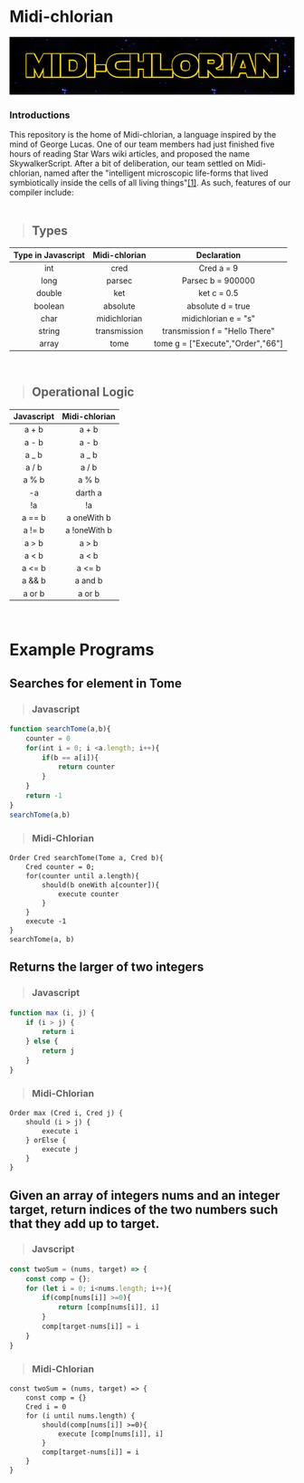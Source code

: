 # Midi-chlorian

<div align="center">
<img src="https://raw.githubusercontent.com/cpon00/midi-chlorian/main/docs/midichlorianlogo.png" />
</div>

### Introductions

This repository is the home of Midi-chlorian, a language inspired by the mind of George Lucas. One of our team members had just finished five hours of reading Star Wars wiki articles, and proposed the name SkywalkerScript. After a bit of deliberation, our team settled on Midi-chlorian, named after the "intelligent microscopic life-forms that lived symbiotically inside the cells of all living things"[[1]](https://starwars.fandom.com/wiki/Midi-chlorian). As such, features of our compiler include:\
</br>


>## Types

|Type in Javascript|Midi-chlorian|           Declaration              |
|:----------------:|:-----------:| :-------------------------------:  |
|      int         |  cred       |            Cred a = 9              |
|      long        |  parsec     |          Parsec b = 900000         |
|      double      |  ket        |            ket c = 0.5             |
|      boolean     |  absolute   |          absolute d = true         |
|      char        | midichlorian|          midichlorian e = "s"      |
|      string      |transmission |    transmission f = "Hello There"  |
|      array       |tome         | tome g = ["Execute","Order","66"]  |
</br>

>## Operational Logic

| Javascript | Midi-chlorian |
| :--------: | :-----------: |
|   a + b    |     a + b     |
|   a - b    |     a - b     |
|   a \_ b   |    a \_ b     |
|   a / b    |     a / b     |
|   a % b    |     a % b     |
|     -a     |    darth a    |
|     !a     |      !a       |
|   a == b   |  a oneWith b  |
|   a != b   | a !oneWith b  |
|   a > b    |     a > b     |
|   a < b    |     a < b     |
|   a <= b   |    a <= b     |
|   a && b   |    a and b    |
|   a or b   |    a or b     |
</br>



# Example Programs

## Searches for element in Tome

>### Javascript

```Javascript
function searchTome(a,b){
    counter = 0
    for(int i = 0; i <a.length; i++){
        if(b == a[i]){
            return counter
        }
    }
    return -1
}
searchTome(a,b)
```
>### Midi-Chlorian

```
Order Cred searchTome(Tome a, Cred b){
    Cred counter = 0;
    for(counter until a.length){
        should(b oneWith a[counter]){
            execute counter
        }
    }
    execute -1
}
searchTome(a, b)
```

## Returns the larger of two integers
>### Javascript



```JavaScript
function max (i, j) {
    if (i > j) {
        return i
    } else {
        return j
    }
}
```

>### Midi-Chlorian
```
Order max (Cred i, Cred j) {
    should (i > j) {
        execute i
    } orElse {
        execute j
    }
}
```

## Given an array of integers nums and an integer target, return indices of the two numbers such that they add up to target.
>### Javscript


```JavaScript
const twoSum = (nums, target) => {
    const comp = {};
    for (let i = 0; i<nums.length; i++){
        if(comp[nums[i]] >=0){
            return [comp[nums[i]], i]
        }
        comp[target-nums[i]] = i
    }
}
```

>### Midi-Chlorian

```
const twoSum = (nums, target) => {
    const comp = {}
    Cred i = 0
    for (i until nums.length) {
        should(comp[nums[i]] >=0){
            execute [comp[nums[i]], i]
        }
        comp[target-nums[i]] = i
    }
}
```

